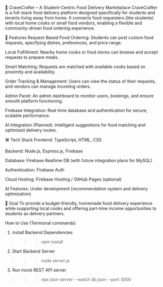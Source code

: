 🥘 CraveCrafter – A Student-Centric Food Delivery Marketplace
CraveCrafter is a full-stack food delivery platform designed specifically for students and tenants living away from home. It connects food requesters (like students) with local home cooks or small food vendors, enabling a flexible and community-driven food ordering experience.

🚀 Features
Request-Based Food Ordering: Students can post custom food requests, specifying dishes, preferences, and price range.

Local Fulfillment: Nearby home cooks or food stores can browse and accept requests to prepare meals.

Smart Matching: Requests are matched with available cooks based on proximity and availability.

Order Tracking & Management: Users can view the status of their requests, and vendors can manage incoming orders.

Admin Panel: An admin dashboard to monitor users, bookings, and ensure smooth platform functioning.

Firebase Integration: Real-time database and authentication for secure, scalable performance.

AI Integration (Planned): Intelligent suggestions for food matching and optimized delivery routes.

🛠️ Tech Stack
Frontend: TypeScript, HTML, CSS

Backend: Node.js, Express.js, Firebase

Database: Firebase Realtime DB (with future integration plans for MySQL)

Authentication: Firebase Auth

Cloud Hosting: Firebase Hosting / GitHub Pages (optional)

AI Features: Under development (recommendation system and delivery optimization)

🎯 Goal
To provide a budget-friendly, homemade food delivery experience while supporting local cooks and offering part-time income opportunities to students as delivery partners.

How to Use
(Termional commands)
1. install Backend Dependencies
>>>npm install
 
2. Start Backend Server
>>>node server.js

3. Run mock REST API server
>>>npx json-server --watch db.json --port 3000

